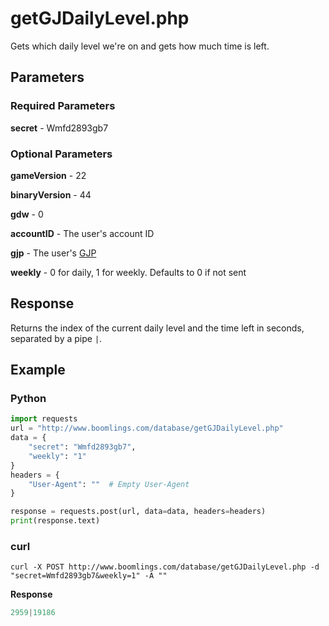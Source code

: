 # getGJDailyLevel.php

Gets which daily level we're on and gets how much time is left.

## Parameters

### Required Parameters

**secret** - Wmfd2893gb7

### Optional Parameters

**gameVersion** - 22

**binaryVersion** - 44

**gdw** - 0

**accountID** - The user's account ID

**gjp** - The user's [GJP](/topics/encryption/gjp.md)

**weekly** - 0 for daily, 1 for weekly. Defaults to 0 if not sent

## Response

Returns the index of the current daily level and the time left in seconds, separated by a pipe `|`.

## Example

<!-- tabs:start -->

### **Python**

```py
import requests
url = "http://www.boomlings.com/database/getGJDailyLevel.php"
data = {
    "secret": "Wmfd2893gb7",
    "weekly": "1"
}
headers = {
    "User-Agent": ""  # Empty User-Agent
}

response = requests.post(url, data=data, headers=headers)
print(response.text)
```

### **curl**

```plain
curl -X POST http://www.boomlings.com/database/getGJDailyLevel.php -d "secret=Wmfd2893gb7&weekly=1" -A ""
```

<!-- tabs:end -->

**Response**
```py
2959|19186
```

<!-- tabs:end -->
